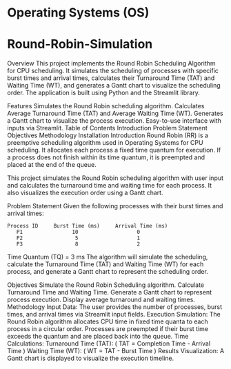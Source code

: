# Operating Systems (OS)

# Round-Robin-Simulation

Overview
This project implements the Round Robin Scheduling Algorithm for CPU scheduling. It simulates the scheduling of processes with specific burst times and arrival times, calculates their Turnaround Time (TAT) and Waiting Time (WT), and generates a Gantt chart to visualize the scheduling order. The application is built using Python and the Streamlit library.

Features
Simulates the Round Robin scheduling algorithm.
Calculates Average Turnaround Time (TAT) and Average Waiting Time (WT).
Generates a Gantt chart to visualize the process execution.
Easy-to-use interface with inputs via Streamlit.
Table of Contents
Introduction
Problem Statement
Objectives
Methodology
Installation
Introduction
Round Robin (RR) is a preemptive scheduling algorithm used in Operating Systems for CPU scheduling. It allocates each process a fixed time quantum for execution. If a process does not finish within its time quantum, it is preempted and placed at the end of the queue.

This project simulates the Round Robin scheduling algorithm with user input and calculates the turnaround time and waiting time for each process. It also visualizes the execution order using a Gantt chart.

Problem Statement
Given the following processes with their burst times and arrival times:

    Process ID	   Burst Time (ms)	   Arrival Time (ms)
       P1	             10	                  0
       P2	              5	                  1
       P3	              8	                  2
       

Time Quantum (TQ) = 3 ms
The algorithm will simulate the scheduling, calculate the Turnaround Time (TAT) and Waiting Time (WT) for each process, and generate a Gantt chart to represent the scheduling order.

Objectives
Simulate the Round Robin Scheduling algorithm.
Calculate Turnaround Time and Waiting Time.
Generate a Gantt chart to represent process execution.
Display average turnaround and waiting times.
Methodology
Input Data: The user provides the number of processes, burst times, and arrival times via Streamlit input fields.
Execution Simulation:
The Round Robin algorithm allocates CPU time in fixed time quanta to each process in a circular order.
Processes are preempted if their burst time exceeds the quantum and are placed back into the queue.
Time Calculations:
Turnaround Time (TAT): ( TAT = Completion Time - Arrival Time )
Waiting Time (WT): ( WT = TAT - Burst Time )
Results Visualization: A Gantt chart is displayed to visualize the execution timeline.
